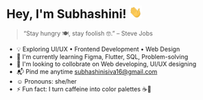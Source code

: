 # Hey, I'm Subhashini! <img src="https://raw.githubusercontent.com/ABSphreak/ABSphreak/master/gifs/Hi.gif" width="30px">
> “Stay hungry 🍽️, stay foolish 🤓.” – Steve Jobs


- 💡 Exploring UI/UX • Frontend Development • Web Design
- 🌱 I'm currently learning Figma, Flutter, SQL, Problem-solving
- 🔗 I'm looking to collobrate on Web developing, UI/UX designing
- 📬 Pind me anytime subhashinisiva16@gmail.com
- ☺️ Pronouns: she/her
- ⚡ Fun fact: I turn caffeine into color palettes ☕🎨


 




<!--
**SubhashiniSivakumar/SubhashiniSivakumar** is a ✨ _special_ ✨ repository because its `README.md` (this file) appears on your GitHub profile.

Here are some ideas to get you started:

- 🔭 I’m currently working on ...
- 🌱 I’m currently learning ...          
- 👯 I’m looking to collaborate on ...
- 🤔 I’m looking for help with ...
- 💬 Ask me about ...
- 📫 How to reach me: ...
- 😄 Pronouns: ...
- ⚡ Fun fact: ...
-->
